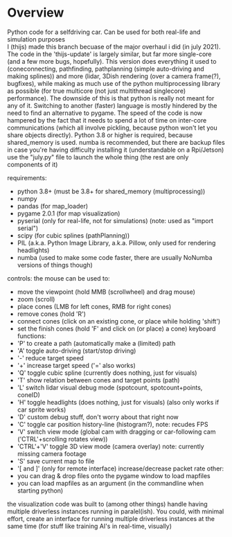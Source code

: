 # Overview
Python code for a selfdriving car. Can be used for both real-life and simulation purposes <br/>
I (thijs) made this branch becuase of the major overhaul i did (in july 2021). The code in the 'thijs-update' is largely similar, but far more single-core (and a few more bugs, hopefully). This version does everything it used to (coneconnecting, pathfinding, pathplanning (simple auto-driving and making splines)) and more (lidar, 3Dish rendering (over a camera frame(?), bugfixes), while making as much use of the python multiprocessing library as possible (for true multicore (not just multithread singlecore) performance). The downside of this is that python is really not meant for any of it. Switching to another (faster) language is mostly hindered by the need to find an alternative to pygame. The speed of the code is now hampered by the fact that it needs to spend a lot of time on inter-core communications (which all involve pickling, because python won't let you share objects directly).
Python 3.8 or higher is required, because shared_memory is used.
numba is recommended, but there are backup files in case you're having difficulty installing it (understandable on a Rpi/Jetson)
use the "july.py" file to launch the whole thing (the rest are only components of it)

requirements:
 - python 3.8+ (must be 3.8+ for shared_memory (multiprocessing))
 - numpy 
 - pandas (for map_loader)
 - pygame 2.0.1 (for map visualization)
 - pyserial (only for real-life, not for simulations) (note: used as "import serial")
 - scipy (for cubic splines (pathPlanning))
 - PIL (a.k.a. Python Image Library, a.k.a. Pillow, only used for rendering headlights)
 - numba (used to make some code faster, there are usually NoNumba versions of things though)


controls:
the mouse can be used to:
 - move the viewpoint (hold MMB (scrollwheel) and drag mouse)
 - zoom (scroll)
 - place cones (LMB for left cones, RMB for right cones)
 - remove cones (hold 'R')
 - connect cones (click on an existing cone, or place while holding 'shift')
 - set the finish cones (hold 'F' and click on (or place) a cone)
keyboard functions:
 - 'P' to create a path (automatically make a (limited) path
 - 'A' toggle auto-driving (start/stop driving)
 - '-' reduce target speed
 - '+' increase target speed ('=' also works)
 - 'Q' toggle cubic spline (currently does nothing, just for visuals)
 - 'T' show relation between cones and target points (path)
 - 'L' switch lidar visual debug mode (spotcount, spotcount+points, coneID)
 - 'H' toggle headlights (does nothing, just for visuals) (also only works if car sprite works)
 - 'D' custom debug stuff, don't worry about that right now
 - 'C' toggle car position history-line (histogram?), note: recudes FPS
 - 'V' switch view mode (global cam with dragging or car-following cam ('CTRL'+scrolling rotates view))
 - 'CTRL'+'V' toggle 3D view mode (camera overlay) note: currently missing camera footage
 - 'S' save current map to file
 - '[ and ]' (only for remote interface) increase/decrease packet rate
other:
 - you can drag & drop files onto the pygame window to load mapfiles
 - you can load mapfiles as an argument (in the commandline when starting python)

the visualization code was built to (among other things) handle having multiple driverless instances running in paralel(ish). You could, with minimal effort, create an interface for running multiple driverless instances at the same time (for stuff like training AI's in real-time, visually)
